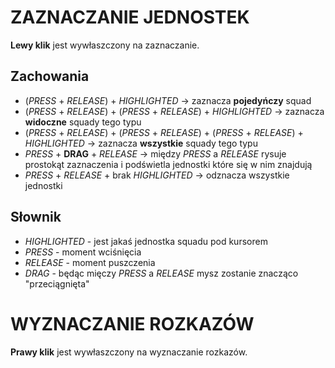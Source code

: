 # ZAZNACZANIE JEDNOSTEK

**Lewy klik** jest wywłaszczony na zaznaczanie.

## Zachowania
* (*PRESS* + *RELEASE*) + *HIGHLIGHTED* -> zaznacza **pojedyńczy** squad
* (*PRESS* + *RELEASE*) + (*PRESS* + *RELEASE*) + *HIGHLIGHTED* -> zaznacza **widoczne** squady tego typu
* (*PRESS* + *RELEASE*) + (*PRESS* + *RELEASE*) + (*PRESS* + *RELEASE*) + *HIGHLIGHTED* -> zaznacza **wszystkie** squady tego typu
* *PRESS* + **DRAG** + *RELEASE* -> między *PRESS* a *RELEASE* rysuje prostokąt zaznaczenia i podświetla jednostki które się w nim znajdują
* *PRESS* + *RELEASE* + brak *HIGHLIGHTED* -> odznacza wszystkie jednostki

## Słownik
* *HIGHLIGHTED* - jest jakaś jednostka squadu pod kursorem
* *PRESS* - moment wciśnięcia
* *RELEASE* - moment puszczenia
* *DRAG* - będąc mięczy *PRESS* a *RELEASE* mysz zostanie znacząco "przeciągnięta"

# WYZNACZANIE ROZKAZÓW

**Prawy klik** jest wywłaszczony na wyznaczanie rozkazów.